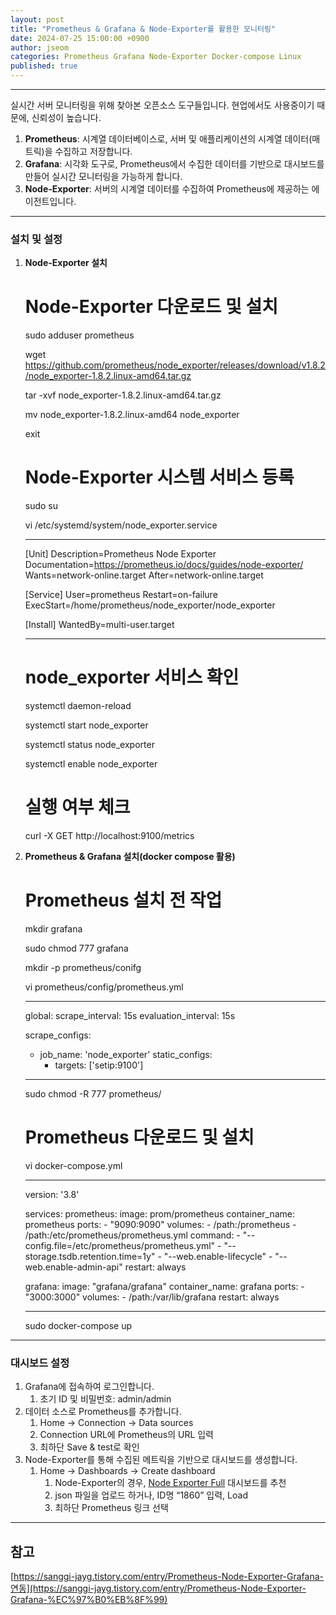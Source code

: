 ```yaml
---
layout: post
title: "Prometheus & Grafana & Node-Exporter를 활용한 모니터링"
date: 2024-07-25 15:00:00 +0900
author: jseom
categories: Prometheus Grafana Node-Exporter Docker-compose Linux
published: true
---
```


<hr />

실시간 서버 모니터링을 위해 찾아본 오픈소스 도구들입니다. 현업에서도 사용중이기 때문에, 신뢰성이 높습니다.

1. **Prometheus**: 시계열 데이터베이스로, 서버 및 애플리케이션의 시계열 데이터(매트릭)을 수집하고 저장합니다.
2. **Grafana**: 시각화 도구로, Prometheus에서 수집한 데이터를 기반으로 대시보드를 만들어 실시간 모니터링을 가능하게 합니다.
3. **Node-Exporter**: 서버의 시계열 데이터를 수집하여 Prometheus에 제공하는 에이전트입니다.

---

### 설치 및 설정

1. **Node-Exporter 설치**

   # Node-Exporter 다운로드 및 설치

   sudo adduser prometheus

   wget https://github.com/prometheus/node_exporter/releases/download/v1.8.2/node_exporter-1.8.2.linux-amd64.tar.gz

   tar -xvf node_exporter-1.8.2.linux-amd64.tar.gz

   mv node_exporter-1.8.2.linux-amd64 node_exporter

   exit

   # Node-Exporter 시스템 서비스 등록

   sudo su

   vi /etc/systemd/system/node_exporter.service

   ***

   [Unit]
   Description=Prometheus Node Exporter
   Documentation=https://prometheus.io/docs/guides/node-exporter/
   Wants=network-online.target
   After=network-online.target

   [Service]
   User=prometheus
   Restart=on-failure
   ExecStart=/home/prometheus/node_exporter/node_exporter

   [Install]
   WantedBy=multi-user.target

   ***

   # node_exporter 서비스 확인

   systemctl daemon-reload

   systemctl start node_exporter

   systemctl status node_exporter

   systemctl enable node_exporter

   # 실행 여부 체크

   curl -X GET http://localhost:9100/metrics

2. **Prometheus & Grafana 설치(docker compose 활용)**

   # Prometheus 설치 전 작업

   mkdir grafana

   sudo chmod 777 grafana

   mkdir -p prometheus/conifg

   vi prometheus/config/prometheus.yml

   ***

   global:
   scrape_interval: 15s
   evaluation_interval: 15s

   scrape_configs:

   - job_name: 'node_exporter'
     static_configs:
     - targets: ['setip:9100']

   ***

   sudo chmod -R 777 prometheus/

   # Prometheus 다운로드 및 설치

   vi docker-compose.yml

   ***

   version: '3.8'

   services:
   prometheus:
   image: prom/prometheus
   container_name: prometheus
   ports: - "9090:9090"
   volumes: - /path:/prometheus - /path:/etc/prometheus/prometheus.yml
   command: - "--config.file=/etc/prometheus/prometheus.yml" - "--storage.tsdb.retention.time=1y" - "--web.enable-lifecycle" - "--web.enable-admin-api"
   restart: always

   grafana:
   image: "grafana/grafana"
   container_name: grafana
   ports: - "3000:3000"
   volumes: - /path:/var/lib/grafana
   restart: always

   ***

   sudo docker-compose up

---

### 대시보드 설정

1. Grafana에 접속하여 로그인합니다.
   1. 초기 ID 및 비밀번호: admin/admin
2. 데이터 소스로 Prometheus를 추가합니다.
   1. Home → Connection → Data sources
   2. Connection URL에 Prometheus의 URL 입력
   3. 최하단 Save & test로 확인
3. Node-Exporter를 통해 수집된 메트릭을 기반으로 대시보드를 생성합니다.
   1. Home → Dashboards → Create dashboard
      1. Node-Exporter의 경우, [Node Exporter Full](https://grafana.com/grafana/dashboards/1860-node-exporter-full/) 대시보드를 추천
      2. json 파일을 업로드 하거나, ID명 “1860” 입력, Load
      3. 최하단 Prometheus 링크 선택

---

## 참고

[https://sanggi-jayg.tistory.com/entry/Prometheus-Node-Exporter-Grafana-연동](https://sanggi-jayg.tistory.com/entry/Prometheus-Node-Exporter-Grafana-%EC%97%B0%EB%8F%99)
